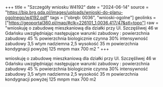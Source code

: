 +++
title = "Szczegóły wniosku W4192"
date = "2024-06-14"
source = "https://bip.brg.gda.pl/images/uploads/wnioski-do-planu-ogolnego/w4192.pdf"
tags = ["obręb: 0036", "wnioski-ogolne"]
geolinks = ["https://geoportal360.pl/map/#clk=226101_1.0036.417/47&stl=topo"]
raw = "wnioskuję o zabudowę mieszkaniową dla działki przy Ul. Szczęśliwej 46 w Gdańsku uwzględniając następujące warunki zabudowy : powierzchnia zabudowy 45 % powierzchnia biologicznie czynna 30% intensywność zabudowy 3,5 wtym nadziemna 2,5 wysokość 35 m powierzchnia kondygnacji powyżej 125 mnpm max 700 m2 "
+++

wnioskuję o zabudowę mieszkaniową dla działki przy Ul. Szczęśliwej 46 w Gdańsku
uwzględniając następujące warunki zabudowy : powierzchnia zabudowy 45 % powierzchnia
biologicznie czynna 30% intensywność zabudowy 3,5 wtym nadziemna 2,5 wysokość 35 m
powierzchnia kondygnacji powyżej 125 mnpm max 700 m2




